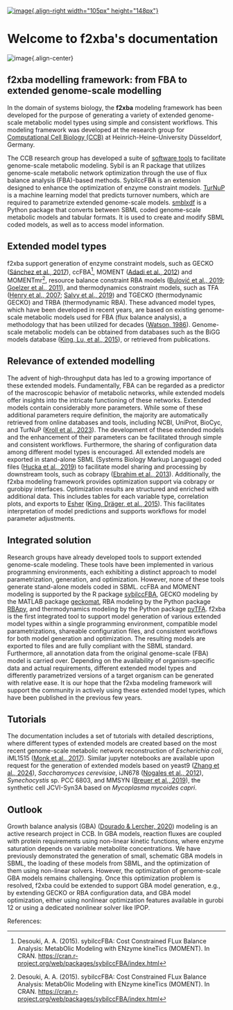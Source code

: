 [![image](./images/ccb_logo-2.1.1_p_2100x2970.png){.align-right
width="105px"
height="148px"}](https://www.cs.hhu.de/lehrstuehle-und-arbeitsgruppen/computational-cell-biology)

# Welcome to f2xba\'s documentation

![image](./images/f2xba.png){.align-center}

## f2xba modelling framework: from FBA to extended genome-scale modelling

In the domain of systems biology, the **f2xba** modeling framework has
been developed for the purpose of generating a variety of extended
genome-scale metabolic model types using simple and consistent
workflows. This modeling framework was developed at the research group
for [Computational Cell Biology
(CCB)](https://www.cs.hhu.de/en/research-groups/computational-cell-biology)
at Heinrich-Heine-University Düsseldorf, Germany.

The CCB research group has developed a suite of [software
tools](https://www.cs.hhu.de/en/research-groups/computational-cell-biology/software-contributions)
to facilitate genome-scale metabolic modeling. Sybil is an R package
that utilizes genome-scale metabolic network optimization through the
use of flux balance analysis (FBA)-based methods. SybilccFBA is an
extension designed to enhance the optimization of enzyme constraint
models. [TurNuP](https://turnup.cs.hhu.de/Kcat) is a machine learning
model that predicts turnover numbers, which are required to parametrize
extended genome-scale models.
[smblxdf](https://sbmlxdf.readthedocs.io/en/latest/) is a Python package
that converts between SBML coded genome-scale metabolic models and
tabular formats. It is used to create and modify SBML coded models, as
well as to access model information.

## Extended model types

f2xba support generation of enzyme constraint models, such as GECKO
([Sánchez et al.,
2017](https://doi.org/https://doi.org/10.15252/msb.20167411)),
ccFBA[^1], MOMENT ([Adadi et al.,
2012](https://doi.org/10.1371/journal.pcbi.1002575)) and MOMENTmr[^2],
resource balance constraint RBA models ([Bulović et al.,
2019](https://doi.org/https://doi.org/10.1016/j.ymben.2019.06.001);
[Goelzer et al.,
2011](https://doi.org/https://doi.org/10.1016/j.automatica.2011.02.038)),
and thermodynamics constraint models, such as TFA ([Henry et al.,
2007](https://doi.org/10.1529/biophysj.106.093138); [Salvy et al.,
2019](https://doi.org/10.1093/bioinformatics/bty499)) and TGECKO
(thermodynamic GECKO) and TRBA (thermodynamic RBA). These advanced model
types, which have been developed in recent years, are based on existing
genome-scale metabolic models used for FBA (flux balance analysis), a
methodology that has been utilized for decades ([Watson,
1986](https://doi.org/10.1093/bioinformatics/2.1.23)). Genome-scale
metabolic models can be obtained from databases such as the BiGG models
database ([King, Lu, et al.,
2015](https://doi.org/10.1093/nar/gkv1049)), or retrieved from
publications.

## Relevance of extended modelling

The advent of high-throughput data has led to a growing importance of
these extended models. Fundamentally, FBA can be regarded as a predictor
of the macroscopic behavior of metabolic networks, while extended models
offer insights into the intricate functioning of these networks.
Extended models contain considerably more parameters. While some of
these additional parameters require definition, the majority are
automatically retrieved from online databases and tools, including NCBI,
UniProt, BioCyc, and TurNuP ([Kroll et al.,
2023](https://doi.org/10.1038/s41467-023-39840-4)). The development of
these extended models and the enhancement of their parameters can be
facilitated through simple and consistent workflows. Furthermore, the
sharing of configuration data among different model types is encouraged.
All extended models are exported in stand-alone SBML (Systems Biology
Markup Language) coded files ([Hucka et al.,
2019](https://doi.org/10.1515/jib-2019-0021)) to facilitate model
sharing and processing by downstream tools, such as cobrapy ([Ebrahim et
al., 2013](https://doi.org/10.1186/1752-0509-7-74)). Additionally, the
f2xba modeling framework provides optimization support via cobrapy or
gurobipy interfaces. Optimization results are structured and enriched
with additional data. This includes tables for each variable type,
correlation plots, and exports to [Esher](https://escher.github.io)
([King, Dräger, et al.,
2015](https://doi.org/10.1371/journal.pcbi.1004321)). This facilitates
interpretation of model predictions and supports workflows for model
parameter adjustments.

## Integrated solution

Research groups have already developed tools to support extended
genome-scale modeling. These tools have been implemented in various
programming environments, each exhibiting a distinct approach to model
parametrization, generation, and optimization. However, none of these
tools generate stand-alone models coded in SBML. ccFBA and MOMENT
modeling is supported by the R package
[sybilccFBA](https://cran.r-project.org/src/contrib/Archive/sybilccFBA/),
GECKO modeling by the MATLAB package
[geckomat](https://github.com/SysBioChalmers/GECKO/tree/main/src), RBA
modeling by the Python package
[RBApy](https://sysbioinra.github.io/RBApy/installation.html), and
thermodynamics modeling by the Python package
[pyTFA](https://pytfa.readthedocs.io/en/latest/index.html). f2xba is the
first integrated tool to support model generation of various extended
model types within a single programming environment, compatible model
parametrizations, shareable configuration files, and consistent
workflows for both model generation and optimization. The resulting
models are exported to files and are fully compliant with the SBML
standard. Furthermore, all annotation data from the original
genome-scale (FBA) model is carried over. Depending on the availability
of organism-specific data and actual requirements, different extended
model types and differently parametrized versions of a target organism
can be generated with relative ease. It is our hope that the f2xba
modeling framework will support the community in actively using these
extended model types, which have been published in the previous few
years.

## Tutorials

The documentation includes a set of tutorials with detailed
descriptions, where different types of extended models are created based
on the most recent genome-scale metabolic network reconstruction of
*Escherichia coli*, iML1515 ([Monk et al.,
2017](https://doi.org/10.1038/nbt.3956)). Similar jupyter notebooks are
available upon request for the generation of extended models based on
yeast9 ([Zhang et al.,
2024](https://doi.org/10.1038/s44320-024-00060-7)), *Saccharomyces
cerevisiae*, iJN678 ([Nogales et al.,
2012](https://doi.org/10.1073/pnas.1117907109)), *Synechocystis* sp. PCC
6803, and MMSYN ([Breuer et al.,
2019](https://doi.org/10.7554/eLife.36842)), the synthetic cell
JCVI-Syn3A based on *Mycoplasma mycoides capri*.

## Outlook

Growth balance analysis (GBA) ([Dourado & Lercher,
2020](https://doi.org/10.1038/s41467-020-14751-w)) modeling is an active
research project in CCB. In GBA models, reaction fluxes are coupled with
protein requirements using non-linear kinetic functions, where enzyme
saturation depends on variable metabolite concentrations. We have
previously demonstrated the generation of small, schematic GBA models in
SBML, the loading of these models from SBML, and the optimization of
them using non-linear solvers. However, the optimization of genome-scale
GBA models remains challenging. Once this optimization problem is
resolved, f2xba could be extended to support GBA model generation, e.g.,
by extending GECKO or RBA configuration data, and GBA model
optimization, either using nonlinear optimization features available in
gurobi 12 or using a dedicated nonlinear solver like IPOP.

References:

[^1]: Desouki, A. A. (2015). sybilccFBA: Cost Constrained FLux Balance
    Analysis: MetabOlic Modeling with ENzyme kineTics (MOMENT). In CRAN.
    <https://cran.r-project.org/web/packages/sybilccFBA/index.html>

[^2]: Desouki, A. A. (2015). sybilccFBA: Cost Constrained FLux Balance
    Analysis: MetabOlic Modeling with ENzyme kineTics (MOMENT). In CRAN.
    <https://cran.r-project.org/web/packages/sybilccFBA/index.html>

